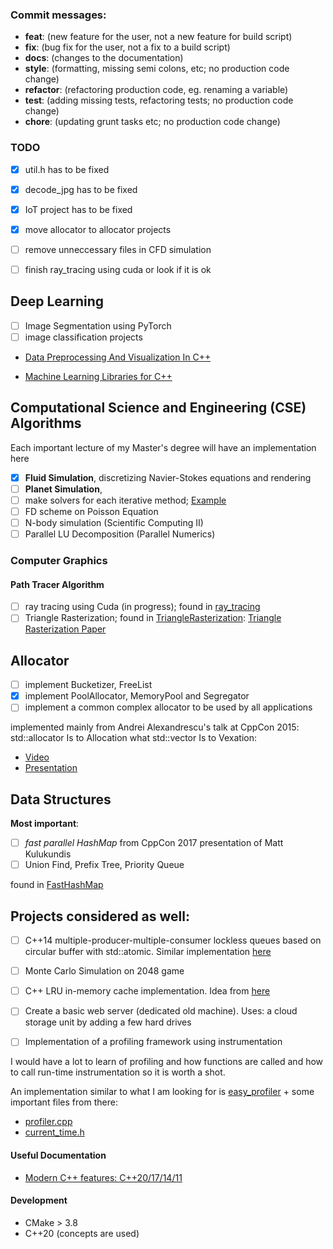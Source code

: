 ### Commit messages:
- **feat**: (new feature for the user, not a new feature for build script)
- **fix**: (bug fix for the user, not a fix to a build script)
- **docs**: (changes to the documentation)
- **style**: (formatting, missing semi colons, etc; no production code change)
- **refactor**: (refactoring production code, eg. renaming a variable)
- **test**: (adding missing tests, refactoring tests; no production code change)
- **chore**: (updating grunt tasks etc; no production code change)

### TODO
- [x] util.h has to be fixed
- [x] decode_jpg has to be fixed
- [x] IoT project has to be fixed
- [x] move allocator to allocator projects
- [ ] remove unneccessary files in CFD simulation
- [ ] finish ray_tracing using cuda or look if it is ok


## Deep Learning

- [ ] Image Segmentation using PyTorch
- [ ] image classification projects

- [Data Preprocessing And Visualization In C++](https://towardsdatascience.com/data-preprocessing-and-visualization-in-c-6d97ed236f3b)

- [Machine Learning Libraries for C++](https://www.analyticsvidhya.com/blog/2020/04/machine-learning-using-c-linear-logistic-regression/?utm_source=blog&utm_medium=introduction-machine-learning-libraries-c)


## Computational Science and Engineering (CSE) Algorithms
Each important lecture of my Master's degree will have an implementation here

- [x] **Fluid Simulation**, discretizing Navier-Stokes equations and rendering
- [ ] **Planet Simulation**, 
- [ ] make solvers for each iterative method; [Example](https://math.nist.gov/iml++/)
- [ ] FD scheme on Poisson Equation
- [ ] N-body simulation (Scientific Computing II)
- [ ] Parallel LU Decomposition (Parallel Numerics)

### Computer Graphics

#### Path Tracer Algorithm

- [ ] ray tracing using Cuda (in progress); found in [ray_tracing](ray_tracing)
- [ ] Triangle Rasterization; found in [TriangleRasterization](TriangleRasterization): [Triangle Rasterization Paper](https://joshbeam.com/articles/triangle_rasterization/)

## Allocator

- [ ] implement Bucketizer, FreeList 
- [x] implement PoolAllocator, MemoryPool and Segregator 
- [ ] implement a common complex allocator to be used by all applications

implemented mainly from Andrei Alexandrescu's talk at CppCon 2015: std::allocator Is to Allocation what std::vector Is to Vexation:

- [Video](https://www.youtube.com/watch?v=LIb3L4vKZ7U&t=1991s&ab_channel=CppCon)
- [Presentation](https://github.com/CppCon/CppCon2015/blob/master/Presentations/allocator%20Is%20to%20Allocation%20what%20vector%20Is%20to%20Vexation/allocator%20Is%20to%20Allocation%20what%20vector%20Is%20to%20Vexation%20-%20Andrei%20Alexandrescu%20-%20CppCon%202015.pdf)

## Data Structures

**Most important**: 

- [ ] *fast parallel HashMap* from CppCon 2017 presentation of Matt Kulukundis
- [ ] Union Find, Prefix Tree, Priority Queue 

found in [FastHashMap](FastHashMap)

## Projects considered as well:

- [ ] C++14 multiple-producer-multiple-consumer lockless queues based on circular buffer with std::atomic. Similar implementation [here](https://github.com/max0x7ba/atomic_queue)
- [ ] Monte Carlo Simulation on 2048 game
- [ ] C++ LRU in-memory cache implementation. Idea from [here](https://github.com/warxander/lruc)
- [ ] Create a basic web server (dedicated old machine). Uses: a cloud storage unit by adding a few hard drives

- [ ] Implementation of a profiling framework using instrumentation

I would have a lot to learn of profiling and how functions are called and how to call run-time instrumentation so it is worth a shot.

An implementation similar to what I am looking for is [easy_profiler](https://github.com/yse/easy_profiler) + some important files from there:
- [profiler.cpp](https://github.com/yse/easy_profiler/blob/develop/easy_profiler_core/profiler.cpp)
- [current_time.h](https://github.com/yse/easy_profiler/blob/develop/easy_profiler_core/current_time.h)


#### Useful Documentation
- [Modern C++ features: C++20/17/14/11](https://github.com/AnthonyCalandra/modern-cpp-features)

#### Development
- CMake > 3.8
- C++20 (concepts are used)
